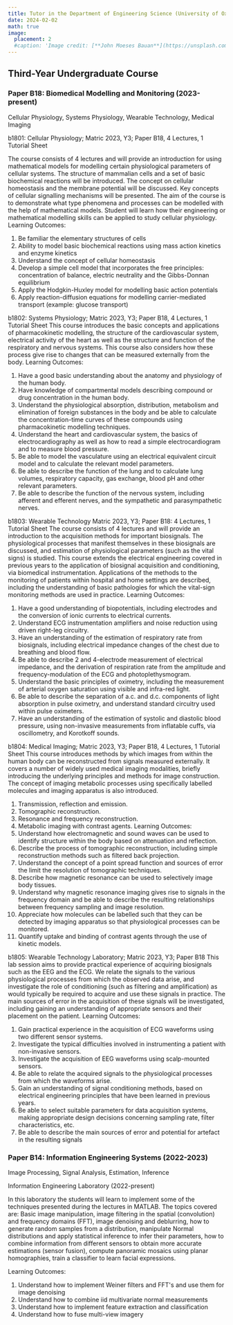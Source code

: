 ```yaml
---
title: Tutor in the Department of Engineering Science (University of Oxford)
date: 2024-02-02
math: true
image:
  placement: 2
  #caption: 'Image credit: [**John Moeses Bauan**](https://unsplash.com/photos/OGZtQF8iC0g)'
---
```



## Third-Year Undergraduate Course


### Paper B18: Biomedical Modelling and Monitoring (2023-present)
Cellular Physiology, Systems Physiology, Wearable Technology, Medical Imaging

b1801: Cellular Physiology; Matric 2023, Y3; Paper B18, 4 Lectures, 1 Tutorial Sheet 

The course consists of 4 lectures and will provide an introduction for using mathematical models for modelling certain physiological parameters of cellular systems. The structure of mammalian cells and
a set of basic biochemical reactions will be introduced. The concept on cellular homeostasis and the membrane potential will be discussed. Key concepts of cellular signalling mechanisms will be
presented. The aim of the course is to demonstrate what type phenomena and processes can be modelled with the help of mathematical models. Student will learn how their engineering or mathematical modelling skills can be applied to study cellular physiology.
Learning Outcomes:
1. Be familiar the elementary structures of cells
2. Ability to model basic biochemical reactions using mass action kinetics and enzyme kinetics
3. Understand the concept of cellular homeostasis
4. Develop a simple cell model that incorporates the free principles: concentration of balance, electric neutrality and the Gibbs-Donnan equilibrium
5. Apply the Hodgkin-Huxley model for modelling basic action potentials
6. Apply reaction-diffusion equations for modelling carrier-mediated transport (example: glucose transport)


b1802: Systems Physiology; Matric 2023, Y3; Paper B18, 4 Lectures, 1 Tutorial Sheet
This course introduces the basic concepts and applications of pharmacokinetic modelling, the structure of the cardiovascular system, electrical activity of the heart as well as the structure and function of the respiratory and nervous systems. This course also considers how these process give rise to changes that can be measured externally from the body.
Learning Outcomes:
1. Have a good basic understanding about the anatomy and physiology of the human body.
2. Have knowledge of compartmental models describing compound or drug concentration in the human body.
3. Understand the physiological absorption, distribution, metabolism and elimination of foreign substances in the body and be able to calculate the concentration-time curves of these compounds using pharmacokinetic modelling techniques.
4. Understand the heart and cardiovascular system, the basics of electrocardiography as well as how to read a simple electrocardiogram and to measure blood pressure.
5. Be able to model the vasculature using an electrical equivalent circuit model and to calculate the relevant model parameters.
6. Be able to describe the function of the lung and to calculate lung volumes, respiratory capacity, gas exchange, blood pH and other relevant parameters.
7. Be able to describe the function of the nervous system, including afferent and efferent nerves, and the sympathetic and parasympathetic nerves.


b1803: Wearable Technology Matric 2023, Y3; Paper B18: 4 Lectures, 1 Tutorial Sheet
The course consists of 4 lectures and will provide an introduction to the acquisition methods for important biosignals. The physiological processes that manifest themselves in these biosignals are discussed, and estimation of physiological parameters (such as the vital signs) is studied. This course extends the electrical engineering covered in previous years to the application of biosignal
acquisition and conditioning, via biomedical instrumentation. Applications of the methods to the monitoring of patients within hospital and home settings are described, including the understanding of basic pathologies for which the vital-sign monitoring methods are used in practice.
Learning Outcomes:
1. Have a good understanding of biopotentials, including electrodes and the conversion of ionic currents to electrical currents.
2. Understand ECG instrumentation amplifiers and noise reduction using driven right-leg circuitry.
3. Have an understanding of the estimation of respiratory rate from biosignals, including electrical impedance changes of the chest due to breathing and blood flow.
4. Be able to describe 2 and 4-electrode measurement of electrical impedance, and the derivation of respiration rate from the amplitude and frequency-modulation of the ECG and photoplethysmogram.
5. Understand the basic principles of oximetry, including the measurement of arterial oxygen saturation using visible and infra-red light.
6. Be able to describe the separation of a.c. and d.c. components of light absorption in pulse oximetry, and understand standard circuitry used within pulse oximeters.
7. Have an understanding of the estimation of systolic and diastolic blood pressure, using non-invasive measurements from inflatable cuffs, via oscillometry, and Korotkoff sounds.


b1804: Medical Imaging; Matric 2023, Y3; Paper B18, 4 Lectures, 1 Tutorial Sheet
This course introduces methods by which images from within the human body can be reconstructed from signals measured externally. It covers a number of widely used medical imaging modalities, briefly introducing the underlying principles and methods for image construction. The concept of imaging metabolic processes using specifically labelled molecules and imaging apparatus is also introduced.
1. Transmission, reflection and emission.
2. Tomographic reconstruction.
3. Resonance and frequency reconstruction.
4. Metabolic imaging with contrast agents.
Learning Outcomes:
1. Understand how electromagnetic and sound waves can be used to identify structure within the body based on attenuation and reflection.
2. Describe the process of tomographic reconstruction, including simple reconstruction methods such as filtered back projection.
3. Understand the concept of a point spread function and sources of error the limit the resolution of tomographic techniques.
4. Describe how magnetic resonance can be used to selectively image body tissues.
5. Understand why magnetic resonance imaging gives rise to signals in the frequency domain and be able to describe the resulting relationships between frequency sampling and image resolution.
6. Appreciate how molecules can be labelled such that they can be detected by imaging apparatus so that physiological processes can be monitored.
7. Quantify uptake and binding of contrast agents through the use of kinetic models.

b1805: Wearable Technology Laboratory; Matric 2023, Y3; Paper B18
This lab session aims to provide practical experience of acquiring biosignals such as the EEG and the ECG. We relate the signals to the various physiological processes from which the observed data arise, and investigate the role of conditioning (such as filtering and amplification) as would typically be required to acquire and use these signals in practice. The main sources of error in the acquisition of these signals will be investigated, including gaining an understanding of appropriate sensors and their placement on the patient.
Learning Outcomes:
1. Gain practical experience in the acquisition of ECG waveforms using two different sensor systems.
2. Investigate the typical difficulties involved in instrumenting a patient with non-invasive sensors.
3. Investigate the acquisition of EEG waveforms using scalp-mounted sensors.
4. Be able to relate the acquired signals to the physiological processes from which the waveforms arise.
5. Gain an understanding of signal conditioning methods, based on electrical engineering principles that have been learned in previous years.
6. Be able to select suitable parameters for data acquisition systems, making appropriate design decisions concerning sampling rate, filter characteristics, etc.
7. Be able to describe the main sources of error and potential for artefact in the resulting signals

   

### Paper B14: Information Engineering Systems (2022-2023)
Image Processing, Signal Analysis, Estimation, Inference

Information Engineering Laboratory (2022-present)

In this laboratory the students will learn to implement some of the techniques presented during the lectures in MATLAB. The topics covered are: Basic image manipulation, image filtering in the spatial (convolution) and frequency domains (FFT), image denoising and deblurring, how to generate random samples from a distribution, manipulate Normal distributions and apply statistical inference to infer their parameters, how to combine information from different sensors to obtain more accurate estimations (sensor fusion), compute panoramic mosaics using planar homographies, train a classifier to learn facial expressions. 

Learning Outcomes:
1. Understand how to implement Weiner filters and FFT's and use them for image denoising
2. Understand how to combine iid multivariate normal measurements
3. Understand how to implement feature extraction and classification
4. Understand how to fuse multi-view imagery
